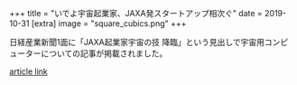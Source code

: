 +++
title = "いでよ宇宙起業家、JAXA発スタートアップ相次ぐ"
date = 2019-10-31
[extra]
image = "square_cubics.png"
+++

日経産業新聞1面に「JAXA起業家宇宙の技 降臨」という見出しで宇宙用コンピューターについての記事が掲載されました。 

[article link](https://www.nikkei.com/article/DGXMZO51692990R01C19A1X11000/)  


